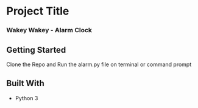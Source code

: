 # Project Title

### Wakey Wakey - Alarm Clock 

## Getting Started

Clone the Repo and Run the alarm.py file on terminal or command prompt

## Built With

* Python 3